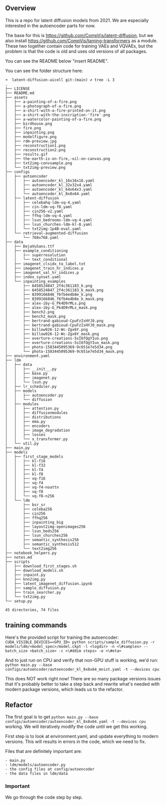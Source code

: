 ## Overview

This is a repo for latent diffusion models from 2021. We are especially interested in the autoencoder parts for now.

The base for this is https://github.com/CompVis/latent-diffusion, but we also install https://github.com/CompVis/taming-transformers as a module. These two together contain code for training VAEs and VQVAEs, but the problem is that the code is old and uses old versions of all packages.

You can see the README below "insert README".

You can see the folder structure here:

```
➜  latent-diffusion-aicell git:(main) ✗ tree -L 3
.
├── LICENSE
├── README.md
├── assets
│   ├── a-painting-of-a-fire.png
│   ├── a-photograph-of-a-fire.png
│   ├── a-shirt-with-a-fire-printed-on-it.png
│   ├── a-shirt-with-the-inscription-'fire'.png
│   ├── a-watercolor-painting-of-a-fire.png
│   ├── birdhouse.png
│   ├── fire.png
│   ├── inpainting.png
│   ├── modelfigure.png
│   ├── rdm-preview.jpg
│   ├── reconstruction1.png
│   ├── reconstruction2.png
│   ├── results.gif
│   ├── the-earth-is-on-fire,-oil-on-canvas.png
│   ├── txt2img-convsample.png
│   └── txt2img-preview.png
├── configs
│   ├── autoencoder
│   │   ├── autoencoder_kl_16x16x16.yaml
│   │   ├── autoencoder_kl_32x32x4.yaml
│   │   ├── autoencoder_kl_64x64x3.yaml
│   │   └── autoencoder_kl_8x8x64.yaml
│   ├── latent-diffusion
│   │   ├── celebahq-ldm-vq-4.yaml
│   │   ├── cin-ldm-vq-f8.yaml
│   │   ├── cin256-v2.yaml
│   │   ├── ffhq-ldm-vq-4.yaml
│   │   ├── lsun_bedrooms-ldm-vq-4.yaml
│   │   ├── lsun_churches-ldm-kl-8.yaml
│   │   └── txt2img-1p4B-eval.yaml
│   └── retrieval-augmented-diffusion
│       └── 768x768.yaml
├── data
│   ├── DejaVuSans.ttf
│   ├── example_conditioning
│   │   ├── superresolution
│   │   └── text_conditional
│   ├── imagenet_clsidx_to_label.txt
│   ├── imagenet_train_hr_indices.p
│   ├── imagenet_val_hr_indices.p
│   ├── index_synset.yaml
│   └── inpainting_examples
│       ├── 6458524847_2f4c361183_k.png
│       ├── 6458524847_2f4c361183_k_mask.png
│       ├── 8399166846_f6fb4e4b8e_k.png
│       ├── 8399166846_f6fb4e4b8e_k_mask.png
│       ├── alex-iby-G_Pk4D9rMLs.png
│       ├── alex-iby-G_Pk4D9rMLs_mask.png
│       ├── bench2.png
│       ├── bench2_mask.png
│       ├── bertrand-gabioud-CpuFzIsHYJ0.png
│       ├── bertrand-gabioud-CpuFzIsHYJ0_mask.png
│       ├── billow926-12-Wc-Zgx6Y.png
│       ├── billow926-12-Wc-Zgx6Y_mask.png
│       ├── overture-creations-5sI6fQgYIuo.png
│       ├── overture-creations-5sI6fQgYIuo_mask.png
│       ├── photo-1583445095369-9c651e7e5d34.png
│       └── photo-1583445095369-9c651e7e5d34_mask.png
├── environment.yaml
├── ldm
│   ├── data
│   │   ├── __init__.py
│   │   ├── base.py
│   │   ├── imagenet.py
│   │   └── lsun.py
│   ├── lr_scheduler.py
│   ├── models
│   │   ├── autoencoder.py
│   │   └── diffusion
│   ├── modules
│   │   ├── attention.py
│   │   ├── diffusionmodules
│   │   ├── distributions
│   │   ├── ema.py
│   │   ├── encoders
│   │   ├── image_degradation
│   │   ├── losses
│   │   └── x_transformer.py
│   └── util.py
├── main.py
├── models
│   ├── first_stage_models
│   │   ├── kl-f16
│   │   ├── kl-f32
│   │   ├── kl-f4
│   │   ├── kl-f8
│   │   ├── vq-f16
│   │   ├── vq-f4
│   │   ├── vq-f4-noattn
│   │   ├── vq-f8
│   │   └── vq-f8-n256
│   └── ldm
│       ├── bsr_sr
│       ├── celeba256
│       ├── cin256
│       ├── ffhq256
│       ├── inpainting_big
│       ├── layout2img-openimages256
│       ├── lsun_beds256
│       ├── lsun_churches256
│       ├── semantic_synthesis256
│       ├── semantic_synthesis512
│       └── text2img256
├── notebook_helpers.py
├── notes.md
├── scripts
│   ├── download_first_stages.sh
│   ├── download_models.sh
│   ├── inpaint.py
│   ├── knn2img.py
│   ├── latent_imagenet_diffusion.ipynb
│   ├── sample_diffusion.py
│   ├── train_searcher.py
│   └── txt2img.py
└── setup.py

45 directories, 74 files
```

## training commands

Here's the provided script for training the autoencoder:
`CUDA_VISIBLE_DEVICES=<GPU_ID> python scripts/sample_diffusion.py -r models/ldm/<model_spec>/model.ckpt -l <logdir> -n <\#samples> --batch_size <batch_size> -c <\#ddim steps> -e <\#eta>`

And to just run on CPU and verify that non-GPU stuff is working, we'd run:
`python main.py --base configs/autoencoder/autoencoder_kl_8x8x64_mnist.yaml -t --devices cpu`

This does NOT work right now! There are so many package versions issues that it's probably better to take a step back and rewrite what's needed with modern package versions, which leads us to the refactor.

## Refactor

The first goal is to get `python main.py --base configs/autoencoder/autoencoder_kl_8x8x64.yaml -t --devices cpu` working. We will iteratively modify the code until we get this working.

First step is to look at environment.yaml, and update everything to modern versions. This will results in errors in the code, which we need to fix.

Files that are definitely important are:

```
- main.py
- ldm/models/autoencoder.py
- the config files at config/autoencoder
- the data files in ldm/data
```

### Important

We go through the code step by step.
